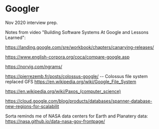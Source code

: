 # Googler

Nov 2020 interview prep.

Notes from video "Building Software Systems At Google and Lessons Learned":

https://landing.google.com/sre/workbook/chapters/canarying-releases/

https://www.english-corpora.org/coca/compare-google.asp

https://norvig.com/ngrams/

https://pierrezemb.fr/posts/colossus-google/ -- Colossus file system replaced GFS https://en.wikipedia.org/wiki/Google_File_System

https://en.wikipedia.org/wiki/Paxos_(computer_science)

https://cloud.google.com/blog/products/databases/spanner-database-new-regions-for-scalabilit

Sorta reminds me of NASA data centers for Earth and Planatery data: https://nasa.github.io/data-nasa-gov-frontpage/

